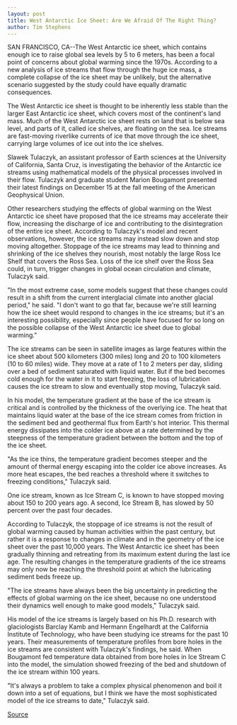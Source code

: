```yaml
---
layout: post
title: West Antarctic Ice Sheet: Are We Afraid Of The Right Thing? 
author: Tim Stephens
---
```


SAN FRANCISCO, CA--The West Antarctic ice sheet, which contains enough ice to raise global sea levels by 5 to 6 meters, has been a focal point of concerns about global warming since the 1970s. According to a new analysis of ice streams that flow through the huge ice mass, a complete collapse of the ice sheet may be unlikely, but the alternative scenario suggested by the study could have equally dramatic consequences.

The West Antarctic ice sheet is thought to be inherently less stable than the larger East Antarctic ice sheet, which covers most of the continent's land mass. Much of the West Antarctic ice sheet rests on land that is below sea level, and parts of it, called ice shelves, are floating on the sea. Ice streams are fast-moving riverlike currents of ice that move through the ice sheet, carrying large volumes of ice out into the ice shelves.

Slawek Tulaczyk, an assistant professor of Earth sciences at the University of California, Santa Cruz, is investigating the behavior of the Antarctic ice streams using mathematical models of the physical processes involved in their flow. Tulaczyk and graduate student Marion Bougamont presented their latest findings on December 15 at the fall meeting of the American Geophysical Union.

Other researchers studying the effects of global warming on the West Antarctic ice sheet have proposed that the ice streams may accelerate their flow, increasing the discharge of ice and contributing to the disintegration of the entire ice sheet. According to Tulaczyk's model and recent observations, however, the ice streams may instead slow down and stop moving altogether. Stoppage of the ice streams may lead to thinning and shrinking of the ice shelves they nourish, most notably the large Ross Ice Shelf that covers the Ross Sea. Loss of the ice shelf over the Ross Sea could, in turn, trigger changes in global ocean circulation and climate, Tulaczyk said.

"In the most extreme case, some models suggest that these changes could result in a shift from the current interglacial climate into another glacial period," he said. "I don't want to go that far, because we're still learning how the ice sheet would respond to changes in the ice streams; but it's an interesting possibility, especially since people have focused for so long on the possible collapse of the West Antarctic ice sheet due to global warming."

The ice streams can be seen in satellite images as large features within the ice sheet about 500 kilometers (300 miles) long and 20 to 100 kilometers (10 to 60 miles) wide. They move at a rate of 1 to 2 meters per day, sliding over a bed of sediment saturated with liquid water. But if the bed becomes cold enough for the water in it to start freezing, the loss of lubrication causes the ice stream to slow and eventually stop moving, Tulaczyk said.

In his model, the temperature gradient at the base of the ice stream is critical and is controlled by the thickness of the overlying ice. The heat that maintains liquid water at the base of the ice stream comes from friction in the sediment bed and geothermal flux from Earth's hot interior. This thermal energy dissipates into the colder ice above at a rate determined by the steepness of the temperature gradient between the bottom and the top of the ice sheet.

"As the ice thins, the temperature gradient becomes steeper and the amount of thermal energy escaping into the colder ice above increases. As more heat escapes, the bed reaches a threshold where it switches to freezing conditions," Tulaczyk said.

One ice stream, known as Ice Stream C, is known to have stopped moving about 150 to 200 years ago. A second, Ice Stream B, has slowed by 50 percent over the past four decades.

According to Tulaczyk, the stoppage of ice streams is not the result of global warming caused by human activities within the past century, but rather it is a response to changes in climate and in the geometry of the ice sheet over the past 10,000 years. The West Antarctic ice sheet has been gradually thinning and retreating from its maximum extent during the last ice age. The resulting changes in the temperature gradients of the ice streams may only now be reaching the threshold point at which the lubricating sediment beds freeze up.

"The ice streams have always been the big uncertainty in predicting the effects of global warming on the ice sheet, because no one understood their dynamics well enough to make good models," Tulaczyk said.

His model of the ice streams is largely based on his Ph.D. research with glaciologists Barclay Kamb and Hermann Engelhardt at the California Institute of Technology, who have been studying ice streams for the past 10 years. Their measurements of temperature profiles from bore holes in the ice streams are consistent with Tulaczyk's findings, he said. When Bougamont fed temperature data obtained from bore holes in Ice Stream C into the model, the simulation showed freezing of the bed and shutdown of the ice stream within 100 years.

"It's always a problem to take a complex physical phenomenon and boil it down into a set of equations, but I think we have the most sophisticated model of the ice streams to date," Tulaczyk said.

[Source](http://www1.ucsc.edu/news_events/press_releases/archive/00-01/12-00/ice_streams.html "Permalink to UCSC Press Release:West Antarctic ice sheet")
